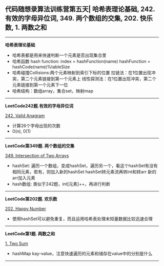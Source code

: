 ## **代码随想录算法训练营第五天| 哈希表理论基础, 242.有效的字母异位词, 349. 两个数组的交集, 202. 快乐数, 1. 两数之和**
<hr/>

**哈希表理论基础**

- 哈希表都是用来快速判断一个元素是否出现集合里
- 哈希函数 hash function: 
    index = hashFunction(name)
    hashFunction  = hashCode(name)%tableSize
- 哈希碰撞Collisions:两个元素映射到索引下标的位置
    拉链法：在1位置出现冲突，第二个元素链接到第一个元素上
    线性探测法：在1位置出现冲突，第二个元素链接到第一个元素下一位
- 哈希结构：数组array，集合set，映射map

<hr/>

**LeetCode242题.有效的字母异位词**

[242. Valid Anagram](https://leetcode.cn/problems/valid-anagram/)

- 计算26个字母出现的次数
- 0(n), 0(1)

<hr/>

**LeetCode第349题. 两个数组的交集**

[349. Intersection of Two Arrays](https://leetcode.cn/problems/intersection-of-two-arrays/description/)

- hashSet: 遍历一个数组，变成hashSet，遍历另一个，看这个hashSet有没有相同元素，若有，则加入新的hashSet
    hashSet转元素流再转int和转arr
    新的arr加入元素
- hash数组: 类似于242题，int[元素]++，再进行判断

<hr/>

**LeetCode第202题. 欢乐数**

[202. Happy Number](https://leetcode.cn/problems/happy-number/description/)

- 使用hashSet可以避免重复，而且运用哈希表处理未知量数据比较迅速合理

<hr/>

**LeetCode第1题. 两数之和**

[1. Two Sum](https://leetcode.cn/problems/two-sum/description/)

- hashMap kay-value，注意快速遍历的元素和储存在value中的分别是什么

<hr/>

